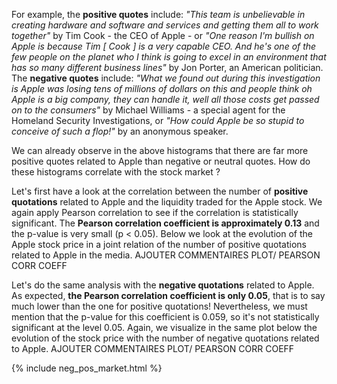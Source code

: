 For example, the **positive quotes** include: *"This team is unbelievable in creating hardware and software and services and getting them all to work together"* by Tim Cook - the CEO of Apple -  or *"One reason I'm bullish on Apple is because Tim [ Cook ] is a very capable CEO. And he's one of the few people on the planet who I think is going to excel in an environment that has so many different business lines"* by Jon Porter, an American politician. 
The **negative quotes** include: *"What we found out during this investigation is Apple was losing tens of millions of dollars on this and people think oh Apple is a big company, they can handle it, well all those costs get passed on to the consumers"* by Michael Williams - a special agent for the Homeland Security Investigations, or *"How could Apple be so stupid to conceive of such a flop!"* by an anonymous speaker. 

We can already observe in the above histograms that there are far more positive quotes related to Apple than negative or neutral quotes. How do these histograms correlate with the stock market ? 

Let's first have a look at the correlation between the number of **positive quotations** related to Apple and the liquidity traded for the Apple stock. We again apply Pearson correlation to see if the correlation is statistically significant. The <b>Pearson correlation coefficient is approximately 0.13</b> and the p-value is very small (p < 0.05). Below we look at the evolution of the Apple stock price in a joint relation of the number of positive quotations related to Apple in the media.
AJOUTER COMMENTAIRES PLOT/ PEARSON CORR COEFF

Let's do the same analysis with the **negative quotations** related to Apple. As expected, <b>the Pearson correlation coefficient is only 0.05</b>, that is to say much lower than the one for positive quotations! Nevertheless, we must mention that the p-value for this coefficient is 0.059, so it's not statistically significant at the level 0.05. Again, we visualize in the same plot below the evolution of the stock price with the number of negative quotations related to Apple. 
AJOUTER COMMENTAIRES PLOT/ PEARSON CORR COEFF

{% include neg_pos_market.html %}
